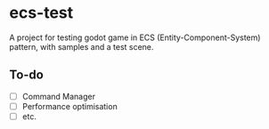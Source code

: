 # ecs-test

A project for testing godot game in ECS (Entity-Component-System) pattern, with samples and a test scene.

## To-do

- [ ] Command Manager
- [ ] Performance optimisation
- [ ] etc.
